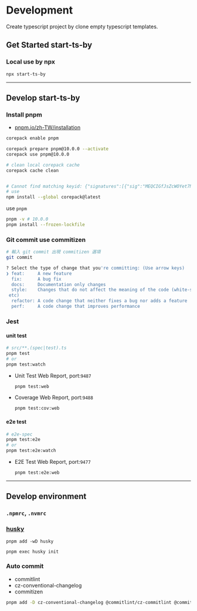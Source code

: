 Development
===

Create typescript project by clone empty typescript templates.


## Get Started start-ts-by

### Local use by npx

```sh
npx start-ts-by
```


---

## Develop start-ts-by

### Install pnpm

- [pnpm.io/zh-TW/installation](https://pnpm.io/zh-TW/installation)

``` sh
corepack enable pnpm

corepack prepare pnpm@10.0.0 --activate
corepack use pnpm@10.0.0

# clean local corepack cache
corepack cache clean


# Cannot find matching keyid: {"signatures":[{"sig":"MEQCIGfJsZcWOYet7N9s+gixdrVR7NuxXRagWTDp3...
# use
npm install --global corepack@latest
```

use `pnpm`
```sh
pnpm -v # 10.0.0
pnpm install --frozen-lockfile
```

### Git commit use commitizen

```sh
# 輸入 git commit 出現 commitizen 選項
git commit

? Select the type of change that you're committing: (Use arrow keys)
❯ feat:     A new feature 
  fix:      A bug fix 
  docs:     Documentation only changes 
  style:    Changes that do not affect the meaning of the code (white-space, formatting, missing semi-colons,
 etc) 
  refactor: A code change that neither fixes a bug nor adds a feature 
  perf:     A code change that improves performance 

```

### Jest

#### unit test

```sh
# src/**.(spec|test).ts
pnpm test
# or
pnpm test:watch 
```

- Unit Test Web Report, port:`9487`
  ```sh
  pnpm test:web
  ```
- Coverage Web Report, port:`9488`
  ```sh
  pnpm test:cov:web
  ```

#### e2e test

```sh
# e2e-spec
pnpm test:e2e
# or
pnpm test:e2e:watch
```

- E2E Test Web Report, port:`9477`
  ```sh
  pnpm test:e2e:web
  ```

---

## Develop environment

### `.npmrc`, `.nvmrc`

### [husky](https://typicode.github.io/husky/get-started.html)

```
pnpm add -wD husky

pnpm exec husky init
```

### Auto commit

- commitlint
- cz-conventional-changelog
- commitizen

```sh
pnpm add -D cz-conventional-changelog @commitlint/cz-commitlint @commitlint/config-conventional @commitlint/cli commitizen
```